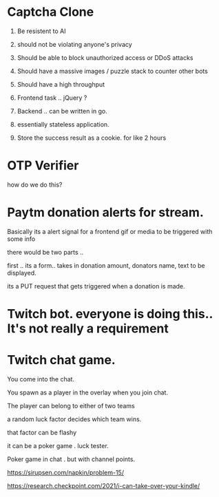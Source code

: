 # Captcha Clone 

1) Be resistent to AI

2) should not be violating anyone's privacy 

3) Should be able to block unauthorized access or DDoS attacks

4) Should have a massive images / puzzle stack to counter other bots

5) Should have a high throughput

6) Frontend task .. jQuery ? 

7) Backend .. can be written in go. 

8) essentially stateless application.

9) Store the success result as a cookie. for like 2 hours

# OTP Verifier

how do we do this?

# Paytm donation alerts for stream.

Basically its a alert signal for a frontend gif or media to be triggered with some info

there would be two parts .. 

first .. its a form.. takes in donation amount, donators name, text to be displayed.

its a PUT request that gets triggered when a donation is made. 

# Twitch bot. everyone is doing this.. It's not really a requirement

# Twitch chat game.

You come into the chat. 

You spawn as a player in the overlay when you join chat.

The player can belong to either of two teams

a random luck factor decides which team wins.

that factor can be flashy

it can be a poker game . luck tester. 

Poker game in chat . but with channel points.

https://sirupsen.com/napkin/problem-15/

https://research.checkpoint.com/2021/i-can-take-over-your-kindle/



